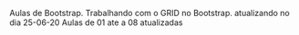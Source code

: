 Aulas de Bootstrap.
Trabalhando com o GRID no Bootstrap.
atualizando no dia 25-06-20
Aulas de 01 ate a 08 atualizadas
